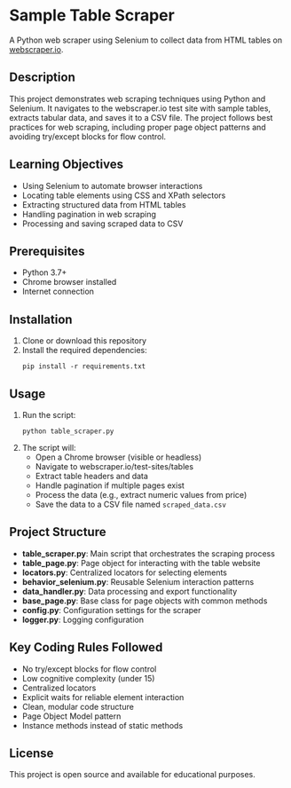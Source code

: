 # Sample Table Scraper

A Python web scraper using Selenium to collect data from HTML tables on [webscraper.io](https://webscraper.io/test-sites/tables).

## Description

This project demonstrates web scraping techniques using Python and Selenium. It navigates to the webscraper.io test site with sample tables, extracts tabular data, and saves it to a CSV file. The project follows best practices for web scraping, including proper page object patterns and avoiding try/except blocks for flow control.

## Learning Objectives

- Using Selenium to automate browser interactions
- Locating table elements using CSS and XPath selectors
- Extracting structured data from HTML tables
- Handling pagination in web scraping
- Processing and saving scraped data to CSV

## Prerequisites

- Python 3.7+
- Chrome browser installed
- Internet connection

## Installation

1. Clone or download this repository
2. Install the required dependencies:
   ```
   pip install -r requirements.txt
   ```

## Usage

1. Run the script:
   ```
   python table_scraper.py
   ```
2. The script will:
   - Open a Chrome browser (visible or headless)
   - Navigate to webscraper.io/test-sites/tables
   - Extract table headers and data
   - Handle pagination if multiple pages exist
   - Process the data (e.g., extract numeric values from price)
   - Save the data to a CSV file named `scraped_data.csv`

## Project Structure

- **table_scraper.py**: Main script that orchestrates the scraping process
- **table_page.py**: Page object for interacting with the table website
- **locators.py**: Centralized locators for selecting elements
- **behavior_selenium.py**: Reusable Selenium interaction patterns
- **data_handler.py**: Data processing and export functionality
- **base_page.py**: Base class for page objects with common methods
- **config.py**: Configuration settings for the scraper
- **logger.py**: Logging configuration

## Key Coding Rules Followed

- No try/except blocks for flow control
- Low cognitive complexity (under 15)
- Centralized locators
- Explicit waits for reliable element interaction
- Clean, modular code structure
- Page Object Model pattern
- Instance methods instead of static methods

## License

This project is open source and available for educational purposes.

